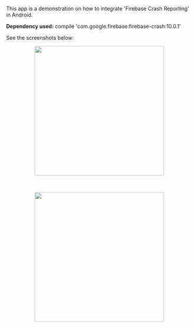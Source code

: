 This app is a demonstration on how to integrate 'Firebase Crash Reporting' in Android.<br />

<b>Dependency used:</b> compile 'com.google.firebase:firebase-crash:10.0.1'<br />

See the screenshots below:<br />

<p align="center">
  <img src="https://github.com/CodeSpurt/FirebaseCrashReportingExample/blob/master/app/src/main/res/drawable/screenshot_1.png" width="350"/>
</p>

<br />

<p align="center">
  <img src="https://github.com/CodeSpurt/FirebaseCrashReportingExample/blob/master/app/src/main/res/drawable/screenshot_2.png" width="350"/>
</p>
